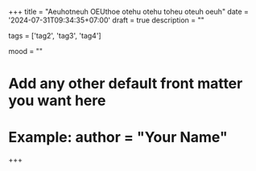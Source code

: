 +++
title = "Aeuhotneuh OEUthoe otehu otehu toheu oteuh oeuh"
date = '2024-07-31T09:34:35+07:00'
draft = true
description = ""

tags = ['tag2', 'tag3', 'tag4']

mood = ""

# Add any other default front matter you want here
# Example: author = "Your Name"
+++
